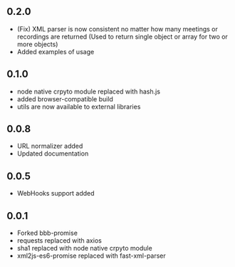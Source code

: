 ## 0.2.0

- (Fix) XML parser is now consistent no matter how many meetings or recordings are returned (Used to return single object or array for two or more objects)
- Added examples of usage

## 0.1.0

- node native crpyto module replaced with hash.js
- added browser-compatible build
- utils are now available to external libraries

## 0.0.8

- URL normalizer added
- Updated documentation

## 0.0.5

- WebHooks support added

## 0.0.1

- Forked bbb-promise
- requests replaced with axios
- sha1 replaced with node native crpyto module
- xml2js-es6-promise replaced with fast-xml-parser 